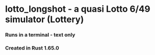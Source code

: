 # lotto_longshot - a quasi Lotto 6/49 simulator (Lottery)
### Runs in a terminal - text only
### Created in Rust 1.65.0
